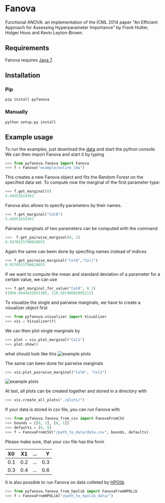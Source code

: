 Fanova
======

Functional ANOVA: an implementation of the ICML 2014 paper "An Efficient Approach for Assessing Hyperparameter Importance" by Frank Hutter, Holger Hoos and Kevin Leyton-Brown.

Requirements
------------
Fanova requires [Java 7](https://jdk7.java.net/download.html).

Installation
------------

### Pip


```
pip install pyfanova
```


### Manually

```
python setup.py install
```
 
Example usage
-------------

To run the examples, just download the [data](fanova/example/online_lda.tar.gz) and start the python console.
We can then import Fanova and start it by typing
```python
>>> from pyfanova.fanova import Fanova
>>> f = Fanova("example/online_lda")
```
This creates a new Fanova object and fits the Random Forest on the specified data set. To compute now the marginal of the first parameter type:
```python
>>> f.get_marginal(0)
5.44551614362
```
Fanova also allows to specify parameters by their names.
```python
>>> f.get_marginal("Col0")
5.44551614362
```
Pairwise marginals of two parameters can be computed with the command
```python
>>>  f.get_pairwise_marginal(0, 1)
0.9370525790628655
```
Again the same can been done by specifing names instead of indices
```python
>>> f.get_pairwise_marginal("Col0","Col1")
0.9370525790628655
```
If we want to compute the mean and standard deviation of a parameter for a certain value, we can use
```python
>>> f.get_marginal_for_value("Col0", 0.1)
(1956.6644432031385, 110.58740682895211)
```
To visualize the single and pairwise marginals, we have to create a visualizer object first
```python
>>> from pyfanova.visualizer import Visualizer
>>> vis = Visualizer(f)
```
We can then plot single marginals by 
```python
>>> plot = vis.plot_marginal("Col1")
>>> plot.show()
```
what should look like this
![example plots](https://raw.githubusercontent.com/aaronkl/fanova/master/fanova/example/online_lda/Col1.png)

The same can been done for pairwise marginals
```python
>>> vis.plot_pairwise_marginal("Col0", "Col2")
```

![example plots](https://raw.githubusercontent.com/aaronkl/fanova/master/fanova/example/online_lda/pairwise.png)


At last, all plots can be created together and stored in a directory with
```python
>>> vis.create_all_plots("./plots/")
```

If your data is stored in csv file, you can run Fanova with
```python
>>> from pyfanova.fanova_from_csv import FanovaFromCSV
>>> bounds = [[0, 1], [0, 1]]
>>> defaults = [0, 0]
>>> f = FanovaFromCSV("/path_to_data/data.csv", bounds, defaults)
```
Please make sure, that your csv file has the form

| X0     | X1     | ...    |  Y     |
|:-------|:------:|:------:| ------:|
| 0.1    | 0.2    | ...    | 0.3    |
| 0.3    | 0.4    | ...    | 0.6    |


It is also possible to run Fanova on data colleted by [HPOlib](https://github.com/automl/HPOlib)
```python
>>> from pyfanova.fanova_from_hpolib import FanovaFromHPOLib
>>> f = FanovaFromHPOLib("/path_to_hpolib_data/")
```
